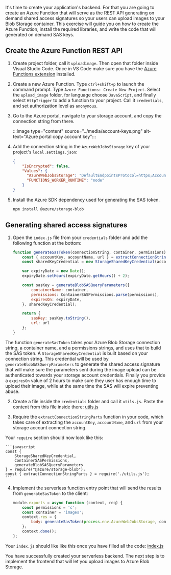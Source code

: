 It's time to create your application's backend. For that you are going to create an Azure Function that will serve as the REST API generating on demand shared access signatures so your users can upload images to your Blob Storage container. This exercise will guide you on how to create the Azure Function, install the required libraries, and write the code that will generated on demand SAS keys.

## Create the Azure Function REST API

1. Create project folder, call it `uploadimage`. Then open that folder inside Visual Studio Code. Once in VS Code make sure you have the [Azure Functions extension](https://marketplace.visualstudio.com/items?itemName=ms-azuretools.vscode-azurefunctions) installed.

2. Create a new Azure Function. Type `ctrl+shift+p` to launch the command prompt. Type `Azure Functions: Create New Project`. Select the `upload_image` folder, for language choose `JavaScript`, and finally select `HttpTrigger` to add a function to your project. Call it `credentials`, and set authorization level as `anonymous`.

3. Go to the Azure portal, navigate to your storage account, and copy the connection string from there.

    :::image type="content" source="../media/account-keys.png" alt-text="Azure portal copy account key":::

4. Add the connection string in the `AzureWebJobsStorage` key of your project's `local.settings.json`:

    ```json
    {
        "IsEncrypted": false,
        "Values": {
          "AzureWebJobsStorage": "DefaultEndpointsProtocol=https;AccountName=youraccountname;AccountKey=<SecretAccountKey>;EndpointSuffix=core.windows.net",
          "FUNCTIONS_WORKER_RUNTIME": "node"
        }
    }    
    ```

5. Install the Azure SDK dependency used for generating the SAS token.

    ```bash
    npm install @azure/storage-blob
    ```

## Generating shared access signatures

1. Open the `index.js` file from your `credentials` folder and add the following function at the bottom:

    ```javascript
    function generateSasToken(connectionString, container, permissions) {
        const { accountKey, accountName, url } = extractConnectionStringParts(connectionString);
        const sharedKeyCredential = new StorageSharedKeyCredential(accountName, accountKey.toString('base64'));
    
        var expiryDate = new Date();
        expiryDate.setHours(expiryDate.getHours() + 2);
    
        const sasKey = generateBlobSASQueryParameters({
            containerName: container,
            permissions: ContainerSASPermissions.parse(permissions),
            expiresOn: expiryDate,
        }, sharedKeyCredential);
    
        return {
            sasKey: sasKey.toString(),
            url: url
        };
    }
    ```

The function `generateSasToken` takes your Azure Blob Storage connection string, a container name, and a permissions strings, and uses that to build the SAS token. A `StorageSharedKeyCredential` is built based on your connection string. This credential will be used by `generateBlobSASQueryParameters` to generate the shared access signature that will make sure the parameters sent during the image upload can be authenticated towards your storage account credentials. Finally you provide a `expiresOn` value of 2 hours to make sure they user has enough time to upload their image, while at the same time the SAS will expire preventing abuse.

2. Create a file inside the `credentials` folder and call it `utils.js`. Paste the content from this file inside there: [utils.js](https://github.com/MicrosoftDocs/mslearn-blob-storage-image-upload-static-web-app/blob/main/credentials/utils.js)

3. Require the `extractConnectionStringParts` function in your code, which takes care of extracting the `accountKey`, `accountName`, and `url` from your storage account connection string. 

Your `require` section should now look like this:

    ```javascript
    const {
        StorageSharedKeyCredential,
        ContainerSASPermissions,
        generateBlobSASQueryParameters
    } = require("@azure/storage-blob");
    const { extractConnectionStringParts } = require('./utils.js');
    ```

4. Implement the serverless function entry point that will send the results from `generateSasToken` to the client:

    ```javascript
    module.exports = async function (context, req) {
        const permissions = 'c';
        const container = 'images';
        context.res = {
            body: generateSasToken(process.env.AzureWebJobsStorage, container, permissions)
        };
        context.done();
    };
    ```

Your `index.js` should like like this once you have filled all the code: [index.js](https://github.com/MicrosoftDocs/mslearn-blob-storage-image-upload-static-web-app/blob/main/credentials/index.js)

You have successfully created your serverless backend. The next step is to implement the frontend that will let you upload images to Azure Blob Storage.
